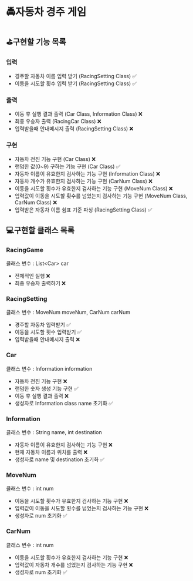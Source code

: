 # 🚔자동차 경주 게임

## ⛳구현할 기능 목록

### 입력
* 경주할 자동차 이름 입력 받기 (RacingSetting Class) ✅
* 이동을 시도할 횟수 입력 받기 (RacingSetting Class) ✅

### 출력
* 이동 후 실행 결과 출력 (Car Class, Information Class) ❌
* 최종 우승자 출력 (RacingCar Class) ❌
* 입력받을때 안내메시지 출력 (RacingSetting Class) ❌
### 구현
* 자동차 전진 기능 구현 (Car Class) ❌
* 랜덤한 값(0~9) 구하는 기능 구현 (Car Class) ✅
* 자동차 이름이 유효한지 검사하는 기능 구현 (Information Class) ❌
* 자동차 개수가 유효한지 검사하는 기능 구현 (CarNum Class) ❌
* 이동을 시도할 횟수가 유효한지 검사하는 기능 구현 (MoveNum Class) ❌
* 입력값이 이동을 시도할 횟수를 넘었는지 검사하는 기능 구현 (MoveNum Class, CarNum Class) ❌
* 입력받은 자동차 이름 쉼표 기준 파싱 (RacingSetting Class) ✅

## 💻구현할 클래스 목록

### RacingGame
클래스 변수 : List<Car<Car>> car
* 전체적인 실행 ❌
* 최종 우승자 출력하기 ❌

### RacingSetting
클래스 변수 : MoveNum moveNum, CarNum carNum
* 경주할 자동차 입력받기 ✅
* 이동을 시도할 횟수 입력받기 ✅
* 입력받을때 안내메시지 출력 ❌

### Car
클래스 변수 : Information information
* 자동차 전진 기능 구현 ❌
* 랜덤한 숫자 생성 기능 구현 ✅
* 이동 후 실행 결과 출력 ❌
* 생성자로 Information class name 초기화 ✅

### Information
클래스 변수 : String name, int destination
* 자동차 이름이 유효한지 검사하는 기능 구현 ❌
* 현재 자동차 이름과 위치를 출력 ❌
* 생성자로 name 및 destination 초기화 ✅

### MoveNum
클래스 변수 : int num
* 이동을 시도할 횟수가 유효한지 검사하는 기능 구현 ❌
* 입력값이 이동을 시도할 횟수를 넘었는지 검사하는 기능 구현 ❌
* 생성자로 num 초기화 ✅

### CarNum
클래스 변수 : int num
* 이동을 시도할 횟수가 유효한지 검사하는 기능 구현 ❌
* 입력값이 자동차 개수를 넘었는지 검사하는 기능 구현 ❌
* 생성자로 num 초기화 ✅